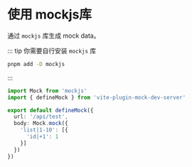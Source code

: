 # 使用 mockjs库

通过 `mockjs` 库生成 mock data。

::: tip
你需要自行安装 `mockjs` 库
```sh
pnpm add -D mockjs
```
:::


```ts
import Mock from 'mockjs'
import { defineMock } from 'vite-plugin-mock-dev-server'

export default defineMock({
  url: '/api/test',
  body: Mock.mock({
    'list|1-10': [{
      'id|+1': 1
    }]
  })
})
```
